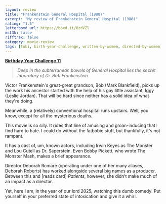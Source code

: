 ```yaml
---
layout: review
title: "Frankenstein General Hospital (1988)"
excerpt: "My review of Frankenstein General Hospital (1988)"
rating: "1.5"
letterboxd_url: https://boxd.it/8zdVZl
mst3k: false
rifftrax: false
category: movie-review
tags: [tubi, birth-year-challenge, written-by-women, directed-by-women]
---
```


<b><a href="https://boxd.it/sWI7Y" target="_blank" rel="noopener">Birthday Year Challenge 11</a></b>

<blockquote><i>Deep in the subterranean bowels of General Hospital lies the secret laboratory of Dr. Bob Frankenstein</i></blockquote>

Victor Frankenstein's great-great grandson, Bob (Mark Blankfield), picks up the work his ancestor started with the help of his gay little assistant, Iggy (Leslie Jordan). That will be hard since neither has a solid idea of what they're doing.

Meanwhile, a (relatively) conventional hospital runs upstairs. Well, you know, except for all the mysterious deaths.

This movie is so silly. It rides that line of amusing and groan-inducing that I find hard to hate. I could do without the fatbobic stuff, but thankfully, it's not rampant.

It has a cast of, um, known actors, including Irwin Keyes as The Monster and Lou Cutell as Dr. Saperstein. Even Bobby Pickett, who wrote The Monster Mash, makes a brief appearance.

Director Deborah Romare (operating under one of her many aliases, Deborah Roberts) has worked alongside several big names as a producer. Between this and [reads card] <i>Patients</i>, however, she didn't make much of an impact as a director.

Yet, here I am, in the year of our lord 2025, watching this dumb comedy! Put yourself in your preferred state of intoxication and give it a whirl.
